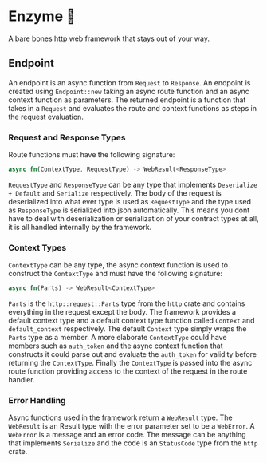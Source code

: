 # Enzyme 🧪

A bare bones http web framework that stays out of your way.  

## Endpoint

An endpoint is an async function from `Request` to `Response`.  An endpoint is
created using `Endpoint::new` taking an async route function and an async context
function as parameters.  The returned endpoint is a function that takes in a
`Request` and evaluates the route and context functions as steps in the request
evaluation.  

### Request and Response Types

Route functions must have the following signature:
```rust
async fn(ContextType, RequestType) -> WebResult<ResponseType>
```

`RequestType` and `ResponseType` can be any type that implements `Deserialize +
Default` and `Serialize` respectively.  The body of the request is deserialized
into what ever type is used as `RequestType` and the type used as `ResponseType`
is serialized into json automatically.  This means you dont have to deal with
deserialization or serialization of your contract types at all, it is all handled
internally by the framework.  

### Context Types

`ContextType` can be any type, the async context function is used to construct
the `ContextType` and must have the following signature:

```rust
async fn(Parts) -> WebResult<ContextType>
```

`Parts` is the `http::request::Parts` type from the `http` crate and contains
everything in the request except the body.  The framework provides a default
context type and a default context type function called `Context` and
`default_context` respectively.  The default `Context` type simply wraps the
`Parts` type as a member.  A more elaborate `ContextType` could have members
such as `auth_token` and the async context function that constructs it could
parse out and evaluate the `auth_token` for validity before returning the
`ContextType`.  Finally the `ContextType` is passed into the async route
function providing access to the context of the request in the route
handler.   

### Error Handling

Async functions used in the framework return a `WebResult` type.  The
`WebResult` is an Result type with the error parameter set to be a `WebError`.
A `WebError` is a message and an error code.  The message can be anything that
implements `Serialize` and the code is an `StatusCode` type from the `http`
crate.  
